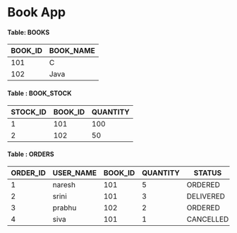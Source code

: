 # Book App

#### Table: BOOKS

| BOOK_ID | BOOK_NAME |
|---------|-----------|
| 101     | C         |
| 102     | Java      |


#### Table : BOOK_STOCK
| STOCK_ID | BOOK_ID | QUANTITY |
|----------|---------|----------|
| 1        | 101     | 100      |
| 2        | 102     | 50       |


#### Table : ORDERS
| ORDER_ID | USER_NAME | BOOK_ID | QUANTITY | STATUS    |
|----------|-----------|---------|----------|-----------|
| 1        | naresh    | 101     | 5        | ORDERED   |
| 2        | srini     | 101     | 3        | DELIVERED |
| 3        | prabhu    | 102     | 2        | ORDERED   |
| 4        | siva      | 101     | 1        | CANCELLED |


